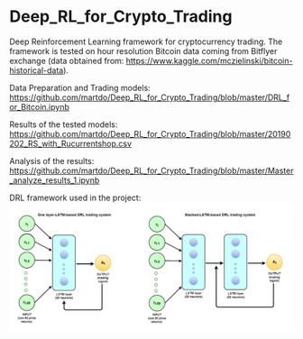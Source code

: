 # Deep_RL_for_Crypto_Trading

Deep Reinforcement Learning framework for cryptocurrency trading. The framework is tested on hour resolution Bitcoin data coming from Bitflyer exchange (data obtained from: https://www.kaggle.com/mczielinski/bitcoin-historical-data).

Data Preparation and Trading models:
https://github.com/martdo/Deep_RL_for_Crypto_Trading/blob/master/DRL_for_Bitcoin.ipynb

Results of the tested models:
https://github.com/martdo/Deep_RL_for_Crypto_Trading/blob/master/20190202_RS_with_Rucurrentshop.csv

Analysis of the results:
https://github.com/martdo/Deep_RL_for_Crypto_Trading/blob/master/Master_analyze_results_1.ipynb


DRL framework used in the project:
![alt text](https://github.com/martdo/Deep_RL_for_Crypto_Trading/blob/master/DRL_systems.PNG "DRL frameworks")

